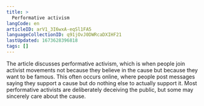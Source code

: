 ```yaml
---
title: >
  Performative activism
langCode: en
articleID: arV1_3I6wxA-eqSl1FA5
languageCollectionID: q91jOvJ0DWRcaDXIHF21
lastUpdated: 1673628396818
tags: []
---
```


The article discusses performative activism, which is when people join activist movements not because they believe in the cause but because they want to be famous. This often occurs online, where people post messages saying they support a cause but do nothing else to actually support it. Most performative activists are deliberately deceiving the public, but some may sincerely care about the cause.